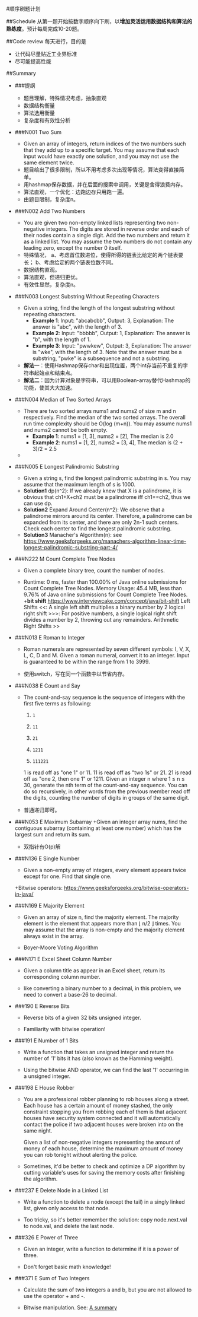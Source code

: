 #顺序刷题计划

##Schedule
从第一题开始按数字顺序向下刷，以**增加灵活运用数据结构和算法的熟练度**。预计每周完成10-20题。

##Code review
每天进行，目的是
  * 让代码尽量贴近工业界标准
  * 尽可能提高性能
    
##Summary
  + ###提纲
    + 题目理解，特殊情况考虑，抽象直观  
    + 数据结构衡量
    + 算法选用衡量
    + 复杂度和有效性分析
  + ###N001 Two Sum 
    + Given an array of integers, return indices of the two numbers such that they add up to a specific target.
  You may assume that each input would have exactly one solution, and you may not use the same element twice.
     + 题目给出了很多限制，所以不用考虑多次出现等情况，算法变得直接简单。
     + 用hashmap保存数据，并在后面的搜索中调用，关键是舍得浪费内存。
     + 算法直观，一个优化：边跑边存只用跑一遍。
     + 由题目限制，复杂度n。
  + ###N002  Add Two Numbers
    + You are given two non-empty linked lists representing two non-negative integers. The digits are stored in reverse order and each of their nodes contain a single digit. Add the two numbers and return it as a linked list.
  You may assume the two numbers do not contain any leading zero, except the number 0 itself.
    + 特殊情况，
          a、考虑首位数进位，使得所得的链表比给定的两个链表要长；
          b、考虑给定的两个链表位数不同。
    + 数据结构直观。
    + 算法直观，但递归更优。
    + 有效性显然，复杂度n。
  + ###N003   Longest Substring Without Repeating Characters
    + Given a string, find the length of the longest substring without repeating characters.
       + **Example 1**: Input: "abcabcbb", Output: 3, Explanation: The answer is "abc", with the length of 3. 
       + **Example 2**: Input: "bbbbb", Output: 1, Explanation: The answer is "b", with the length of 1.
       + **Example 3**: Input: "pwwkew", Output: 3, Explanation: The answer is "wke", with the length of 3. 
       Note that the answer must be a substring, "pwke" is a subsequence and not a substring.
    + **解法一**：使用Hashmap保存char和出现位置，两个int存当前不重复的字符串起始点和结束点。
    + **解法二**：因为计算对象是字符串，可以用Boolean-array替代Hashmap的功能，使其大大加速。
  + ###N004   Median of Two Sorted Arrays
    + There are two sorted arrays nums1 and nums2 of size m and n respectively.
      Find the median of the two sorted arrays. The overall run time complexity should be O(log (m+n)).
      You may assume nums1 and nums2 cannot be both empty.
      + **Example 1**:
      nums1 = [1, 3],
      nums2 = [2],
      The median is 2.0
      + **Example 2**:
      nums1 = [1, 2],
      nums2 = [3, 4],
      The median is (2 + 3)/2 = 2.5
    +
    
  + ###N005 E  Longest Palindromic Substring
    + Given a string s, find the longest palindromic substring in s. You may assume that the maximum length of s is 1000.
    + **Solution1** dp(n^2):  If we already knew that X is a palindrome, it is obvious that ch1+X+ch2 must be a palindrome iff ch1==ch2, thus we can use dp.
    + **Solution2** Expand Around Center(n^2): We observe that a palindrome mirrors around its center. 
    Therefore, a palindrome can be expanded from its center, and there are only 2n-1 such centers. 
    Check each center to find the longest palindromic substring.
    + **Solution3** Manacher's Algorithm(n): see https://www.geeksforgeeks.org/manachers-algorithm-linear-time-longest-palindromic-substring-part-4/
    
    
  + ###N222 M Count Complete Tree Nodes
    + Given a complete binary tree, count the number of nodes.
    
    + Runtime: 0 ms, faster than 100.00% of Java online submissions for Count Complete Tree Nodes.
      Memory Usage: 45.4 MB, less than 9.76% of Java online submissions for Count Complete Tree Nodes.
    +**bit shift**
    https://www.interviewcake.com/concept/java/bit-shift
    Left Shifts <<:
    A single left shift multiplies a binary number by 2
    logical right shift >>>: 
    For positive numbers, a single logical right shift divides a number by 2, throwing out any remainders.
    Arithmetic Right Shifts >>
    
  + ###N013 E Roman to Integer
    + Roman numerals are represented by seven different symbols: I, V, X, L, C, D and M.
    Given a roman numeral, convert it to an integer. Input is guaranteed to be within the range from 1 to 3999.
    
    + 使用switch，写在同一个函数中以节省内存。
    
  + ###N038 E Count and Say
    + The count-and-say sequence is the sequence of integers with the first five terms as following:
      1.     1
      2.     11
      3.     21
      4.     1211
      5.     111221
      1 is read off as "one 1" or 11.
      11 is read off as "two 1s" or 21.
      21 is read off as "one 2, then one 1" or 1211.
      Given an integer n where 1 ≤ n ≤ 30, generate the nth term of the count-and-say sequence. 
      You can do so recursively, in other words from the previous member read off the digits, counting the number of digits in groups of the same digit.
      
    + 普通递归即可。
    
  + ###N053 E   Maximum Subarray
    +Given an integer array nums, find the contiguous subarray (containing at least one number) which has the largest sum and return its sum.
    
    + 双指针有O(p)解
    
  + ###N136 E Single Number
    + Given a non-empty array of integers, every element appears twice except for one. Find that single one.
    
    +Bitwise operators: https://www.geeksforgeeks.org/bitwise-operators-in-java/
  
  + ###N169 E  Majority Element
    + Given an array of size n, find the majority element. The majority element is the element that appears more than ⌊ n/2 ⌋ times.
      You may assume that the array is non-empty and the majority element always exist in the array.
      
    + Boyer-Moore Voting Algorithm
    
  + ###N171 E Excel Sheet Column Number
    + Given a column title as appear in an Excel sheet, return its corresponding column number.
    
    + like converting a binary number to a decimal, in this problem, we need to convert a base-26 to decimal.
    
  + ###190  E Reverse Bits
    + Reverse bits of a given 32 bits unsigned integer.
    
    + Familiarity with bitwise operation!
    
  + ###191 E Number of 1 Bits
    + Write a function that takes an unsigned integer and return the number of '1' bits it has (also known as the Hamming weight).
    
    + Using the bitwise AND operator, we can find the last '1' occurring in a unsigned integer.
    
  + ###198 E    House Robber
    + You are a professional robber planning to rob houses along a street.
     Each house has a certain amount of money stashed, the only constraint stopping you from robbing each of them is that adjacent houses have security system connected and it will automatically contact the police if two adjacent houses were broken into on the same night.
      
      Given a list of non-negative integers representing the amount of money of each house, determine the maximum amount of money you can rob tonight without alerting the police.
    
    + Sometimes, it'd be better to check and optimize a DP algorithm by cutting variable's uses for saving the memory costs after finishing the algorithm.
    
  + ###237 E    Delete Node in a Linked List
    + Write a function to delete a node (except the tail) in a singly linked list, given only access to that node.
    
    + Too tricky, so it's better remember the solution: copy node.next.val to node.val, and delete the last node.
  
  + ###326 E    Power of Three
    + Given an integer, write a function to determine if it is a power of three.
    
    + Don't forget basic math knowledge!
  
  + ###371 E   Sum of Two Integers
    + Calculate the sum of two integers a and b, but you are not allowed to use the operator + and -.
    
    + Bitwise manipulation. See: [A summary]( https://leetcode.com/problems/sum-of-two-integers/discuss/84278/A-summary%3A-how-to-use-bit-manipulation-to-solve-problems-easily-and-efficiently "how to use bit manipulation to solve problems easily and efficiently")
    
   
  